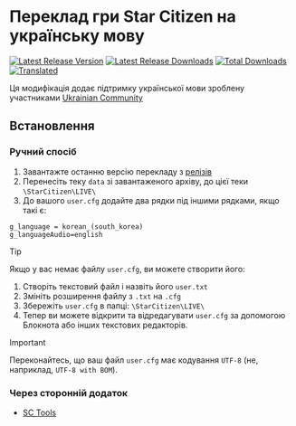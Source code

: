 # Переклад гри Star Citizen на українську мову

[![Latest Release Version](https://img.shields.io/github/release/SlyF0X-UA/SC_uk?include_prereleases&sort=date)](https://github.com/SlyF0X-UA/SC_uk/releases/latest)
[![Latest Release Downloads](https://img.shields.io/github/downloads-pre/SlyF0X-UA/SC_uk/latest/total)](https://github.com/SlyF0X-UA/SC_uk/releases/latest)
[![Total Downloads](https://img.shields.io/github/downloads/SlyF0X-UA/SC_uk/total.svg)](https://github.com/SlyF0X-UA/SC_uk/releases)
[![Translated](https://badges.crowdin.net/star-citizen-ua/localized.svg)](https://crowdin.com/project/star-citizen-ua)

Ця модифікація додає підтримку української мови зроблену участниками [Ukrainian Community](https://robertsspaceindustries.com/orgs/UACOM)  

## Встановлення

### Ручний спосіб

1. Завантажте останню версію перекладу з [релізів](https://github.com/SlyF0X-UA/SC_uk/releases/latest)
2. Перенесіть теку `data` зі завантаженого архіву, до цієї теки `\StarCitizen\LIVE\`
3. До вашого `user.cfg` додайте два рядки під іншими рядками, якщо такі є:
```
g_language = korean_(south_korea)
g_languageAudio=english
```

> [!TIP]
> Якщо у вас немає файлу `user.cfg`, ви можете створити його:
> 1. Створіть текстовий файл і назвіть його `user.txt`
> 2. Змініть розширення файлу з `.txt` на `.cfg`
> 3. Збережіть `user.cfg` в папці: `\StarCitizen\LIVE\`
> 4. Тепер ви можете відкрити та відредагувати `user.cfg` за допомогою Блокнота або інших текстових редакторів.

> [!IMPORTANT]
> Переконайтесь, що ваш файл `user.cfg` має кодування `UTF-8` (не, наприклад, `UTF-8 with BOM`).

### Через сторонній додаток

- [SC Tools](https://github.com/h0useRus/StarCitizen)
